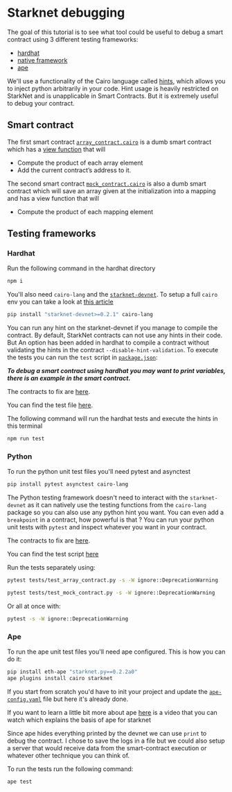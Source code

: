 # Starknet debugging

The goal of this tutorial is to see what tool could be useful to debug a smart contract using 3 different testing frameworks:

- [hardhat](https://github.com/Shard-Labs/starknet-hardhat-plugin)
- [native framework](https://www.cairo-lang.org/docs/hello_starknet/unit_tests.html)
- [ape](https://github.com/ApeWorX/ape-starknet)

We'll use a functionality of the Cairo language called [hints](https://starknet.io/docs/how_cairo_works/hints.html), which allows you to inject python arbitrarily in your code. Hint usage is heavily restricted on StarkNet and is unapplicable in Smart Contracts. But it is extremely useful to debug your contract.

## Smart contract

The first smart contract [`array_contract.cairo`](python/contracts/array_contract.cairo) is a dumb smart contract which has a [view function](https://www.cairo-lang.org/docs/hello_starknet/intro.html) that will

- Compute the product of each array element
- Add the current contract’s address to it.

The second smart contract [`mock_contract.cairo`](python/contracts/mock_contract.cairo) is also a dumb smart contract which will save an array given at the initialization into a mapping and has a view function that will

- Compute the product of each mapping element

## Testing frameworks

### Hardhat

Run the following command in the hardhat directory

```bash
npm i
```

You'll also need `cairo-lang` and the [`starknet-devnet`](https://github.com/Shard-Labs/starknet-devnet). To setup a full `cairo` env you can take a look at [this article](https://medium.com/starknet-edu/the-ultimate-starknet-dev-environment-716724aef4a7)

```bash
pip install "starknet-devnet>=0.2.1" cairo-lang
```

You can run any hint on the starknet-devnet if you manage to compile the contract. By default, StarkNet contracts can not use any hints in their code. But An option has been added in hardhat to compile a contract without validating the hints in the contract `--disable-hint-validation`. To execute the tests you can run the `test` script in [`package.json`](hardhat/package.json):

***To debug a smart contract using hardhat you may want to print variables, there is an example in the smart contract.***

The contracts to fix are [here](hardhat/contracts).

You can find the test file [here](hardhat/test/test.spec.ts).

The following command will run the hardhat tests and execute the hints in this terminal

```bash
npm run test
```

### Python

To run the python unit test files you'll need pytest and asynctest

```bash
pip install pytest asynctest cairo-lang
```

The Python testing framework doesn't need to interact with the `starknet-devnet` as it can natively use the testing functions from the `cairo-lang` package so you can also use any python hint you want. You can even add a `breakpoint` in a contract, how powerful is that ? You can run your python unit tests with `pytest` and inspect whatever you want in your contract.

The contracts to fix are [here](python/contracts).

You can find the test script [here](python/test)

Run the tests separately using:

```bash
pytest tests/test_array_contract.py -s -W ignore::DeprecationWarning
```

```bash
pytest tests/test_mock_contract.py -s -W ignore::DeprecationWarning
```

Or all at once with:

```bash
pytest -s -W ignore::DeprecationWarning
```

### Ape

To run the ape unit test files you'll need ape configured. This is how you can do it:

```bash
pip install eth-ape "starknet.py==0.2.2a0"
ape plugins install cairo starknet
```

If you start from scratch you'd have to init your project and update the [`ape-config.yaml`](ape/ape-config.yaml) file but here it's already done.

If you want to learn a little bit more about ape [here](https://www.youtube.com/watch?v=6nfUpYKLe6Q) is a video that you can watch which explains the basis of ape for starknet

Since ape hides everything printed by the devnet we can use `print` to debug the contract. I chose to save the logs in a file but we could also setup a server that would receive data from the smart-contract execution or whatever other technique you can think of.

To run the tests run the following command:

```bash
ape test
```
